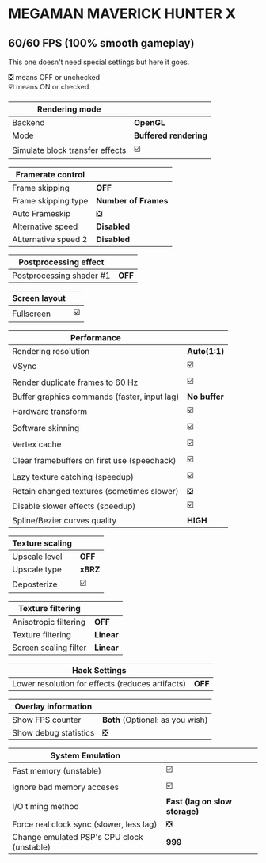 # MEGAMAN MAVERICK HUNTER X
## 60/60 FPS (100% smooth gameplay)

This one doesn't need special settings but here it goes.

❎ means OFF or unchecked  
☑️ means ON or checked

Rendering mode |  
------------ | -------------
Backend | **OpenGL**
Mode | **Buffered rendering** 
Simulate block transfer effects | ☑️

Framerate control |  
------------ | -------------
Frame skipping | **OFF**    
Frame skipping type | **Number of Frames**  
Auto Frameskip | ❎
Alternative speed | **Disabled** 
ALternative speed 2 | **Disabled**

Postprocessing effect |  
------------ | -------------
Postprocessing shader #1 | **OFF**

Screen layout |  
------------ | -------------
Fullscreen | ☑️ 

Performance |  
------------ | -------------
Rendering resolution | **Auto(1:1)**  
VSync | ☑️ 
Render duplicate frames to 60 Hz |  ☑️ 
Buffer graphics commands (faster, input lag) | **No buffer**
Hardware transform | ☑️ 
Software skinning | ☑️ 
Vertex cache | ☑️ 
Clear framebuffers on first use (speedhack) | ☑️
Lazy texture catching (speedup) | ☑️
Retain changed textures (sometimes slower) | ❎
Disable slower effects (speedup) | ☑️ 
Spline/Bezier curves quality | **HIGH**  

Texture scaling |  
------------ | -------------
Upscale level | **OFF**  
Upscale type | **xBRZ**  
Deposterize | ☑️ 

Texture filtering |  
------------ | -------------
Anisotropic filtering | **OFF**  
Texture filtering | **Linear**  
Screen scaling filter | **Linear**  

Hack Settings |  
------------ | -------------
Lower resolution for effects (reduces artifacts) | **OFF**  

Overlay information |  
------------ | -------------
Show FPS counter | **Both** (Optional: as you wish)
Show debug statistics | ❎

System Emulation |  
------------ | -------------
Fast memory (unstable) | ☑️
Ignore bad memory acceses | ☑️
I/O timing method | **Fast (lag on slow storage)**
Force real clock sync (slower, less lag) | ❎
Change emulated PSP's CPU clock (unstable) | **999**
